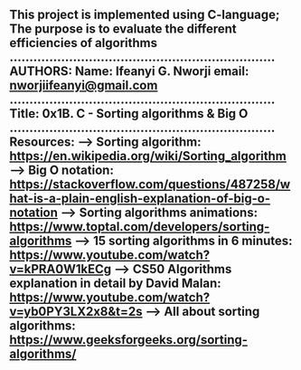 This project is implemented using C-language;
The purpose is to evaluate the different efficiencies of algorithms
...................................................................
AUTHORS:
Name: Ifeanyi G. Nworji
email: nworjiifeanyi@gmail.com
...................................................................
Title: 0x1B. C - Sorting algorithms & Big O
...................................................................
Resources:
--> Sorting algorithm: https://en.wikipedia.org/wiki/Sorting_algorithm
--> Big O notation: https://stackoverflow.com/questions/487258/what-is-a-plain-english-explanation-of-big-o-notation
--> Sorting algorithms animations: https://www.toptal.com/developers/sorting-algorithms
--> 15 sorting algorithms in 6 minutes: https://www.youtube.com/watch?v=kPRA0W1kECg
--> CS50 Algorithms explanation in detail by David Malan: https://www.youtube.com/watch?v=yb0PY3LX2x8&t=2s
--> All about sorting algorithms: https://www.geeksforgeeks.org/sorting-algorithms/
-----------------------------------------------------------------------------------------------------------------------

